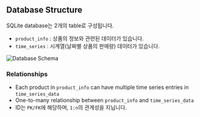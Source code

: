 ## Database Structure

SQLite database는 2개의 table로 구성됩니다.
- `product_info` : 상품의 정보와 관련된 데이터가 있습니다.
- `time_series` : 시계열(날짜별 상품의 판매량) 데이터가 있습니다.

![Database Schema](https://github.com/boostcampaitech7/level4-cv-finalproject-hackathon-cv-14-lv3/tree/main/src/db_mermaid.png)

### Relationships
- Each product in `product_info` can have multiple time series entries in `time_series_data`
- One-to-many relationship between `product_info` and `time_series_data`
- ID는 `PK/FK`에 해당하며, `1:n`의 관계성을 지닙니다.
